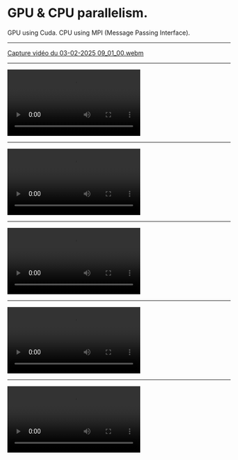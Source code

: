 # GPU & CPU parallelism.


GPU using Cuda.
CPU using MPI (Message Passing Interface).

---


[Capture vidéo du 03-02-2025 09_01_00.webm](https://github.com/user-attachments/assets/977eb725-1912-47ba-8498-09e143fa6ca8)


---

![](./demos/demo1.webm)


---

![](./demos/demo2.webm)

---

![](./demos/demo3.webm)


---

![](./demos/demo4.webm)

---

![](./demos/demo5.webm)

